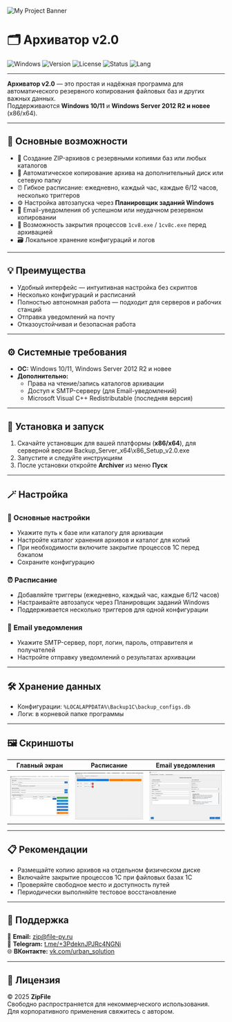 ![My Project Banner](https://github.com/ZipFile45/Archiver-v2.0/blob/main/docs/screenshots/banner.png?raw=true)

# 🗂️ Архиватор v2.0

![Windows](https://img.shields.io/badge/Windows-10%2F11%20%7C%20Server%202012%2B-blue?logo=windows&logoColor=white)
![Version](https://img.shields.io/badge/Version-2.0-green)
![License](https://img.shields.io/badge/License-Free-lightgrey)
![Status](https://img.shields.io/badge/Build-Passing-success)
![Lang](https://img.shields.io/badge/Language-Python-blueviolet)

---

**Архиватор v2.0** — это простая и надёжная программа для автоматического резервного копирования файловых баз  и других важных данных.  
Поддерживаются **Windows 10/11** и **Windows Server 2012 R2 и новее** (x86/x64).

---

## 🚀 Основные возможности

- 🔄 Создание ZIP-архивов с резервными копиями баз или любых каталогов  
- 💾 Автоматическое копирование архива на дополнительный диск или сетевую папку  
- ⏰ Гибкое расписание: ежедневно, каждый час, каждые 6/12 часов, несколько триггеров  
- ⚙️ Настройка автозапуска через **Планировщик заданий Windows**  
- 📧 Email-уведомления об успешном или неудачном резервном копировании  
- 🧩 Возможность закрытия процессов `1cv8.exe` / `1cv8c.exe` перед архивацией  
- 🗃️ Локальное хранение конфигураций и логов  

---

## 💡 Преимущества

- Удобный интерфейс — интуитивная настройка без скриптов  
- Несколько конфигураций и расписаний  
- Полностью автономная работа — подходит для серверов и рабочих станций  
- Отправка уведомлений на почту  
- Отказоустойчивая и безопасная работа  

---

## ⚙️ Системные требования

- **ОС:** Windows 10/11, Windows Server 2012 R2 и новее  
- **Дополнительно:**  
  - Права на чтение/запись каталогов архивации  
  - Доступ к SMTP-серверу (для Email-уведомлений)  
  - Microsoft Visual C++ Redistributable (последняя версия)

---

## 🧭 Установка и запуск

1. Скачайте установщик для вашей платформы (**x86/x64**), для серверной версии Backup_Server_x64\x86_Setup_v2.0.exe
2. Запустите и следуйте инструкциям  
3. После установки откройте **Archiver** из меню **Пуск**

---

## 🪄 Настройка

### 🧱 Основные настройки
- Укажите путь к базе или каталогу для архивации  
- Настройте каталог хранения архивов и каталог для копий  
- При необходимости включите закрытие процессов 1С перед бэкапом  
- Сохраните конфигурацию

### ⏰ Расписание
- Добавляйте триггеры (ежедневно, каждый час, каждые 6/12 часов)  
- Настраивайте автозапуск через Планировщик заданий Windows  
- Поддерживается несколько триггеров для одной конфигурации  

### 📧 Email уведомления
- Укажите SMTP-сервер, порт, логин, пароль, отправителя и получателей  
- Настройте отправку уведомлений о результатах архивации  

---

## 🛠️ Хранение данных

- Конфигурации: `%LOCALAPPDATA%\Backup1C\backup_configs.db`  
- Логи: в корневой папке программы  

---

## 🖼️ Скриншоты

| Главный экран | Расписание | Email уведомления |
|----------------|-------------|--------------------|
| ![Главный экран](docs/screenshots/main.png) | ![Расписание](docs/screenshots/schedule.png) | ![Email](docs/screenshots/email.png) |


---

## 📋 Рекомендации

- Размещайте копию архивов на отдельном физическом диске  
- Включайте закрытие процессов 1С при файловых базах 1C 
- Проверяйте свободное место и доступность путей  
- Периодически выполняйте тестовое восстановление  

---

## 🧰 Поддержка

📧 **Email:** zip@file-py.ru  
💬 **Telegram:** [t.me/+3PdeknJPJRc4NGNi](https://t.me/+3PdeknJPJRc4NGNi)  
🌐 **ВКонтакте:** [vk.com/urban_solution](https://vk.com/urban_solution?from=groups)

---

## 🧾 Лицензия

© 2025 **ZipFile**  
Свободно распространяется для некоммерческого использования.  
Для корпоративного применения свяжитесь с автором.
